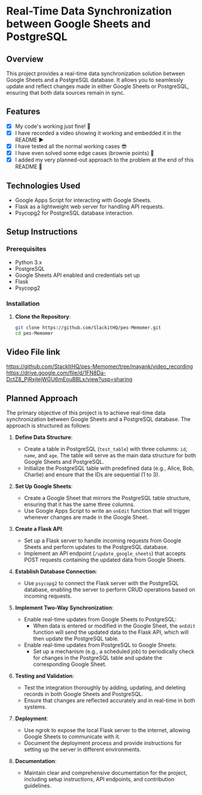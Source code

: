 # Real-Time Data Synchronization between Google Sheets and PostgreSQL

## Overview

This project provides a real-time data synchronization solution between Google Sheets and a PostgreSQL database. It allows you to seamlessly update and reflect changes made in either Google Sheets or PostgreSQL, ensuring that both data sources remain in sync.

## Features

- [x] My code's working just fine! 🥳
- [x] I have recorded a video showing it working and embedded it in the README ▶️
- [x] I have tested all the normal working cases 😎
- [x] I have even solved some edge cases (brownie points) 💪
- [x] I added my very planned-out approach to the problem at the end of this README 📜

## Technologies Used

- Google Apps Script for interacting with Google Sheets.
- Flask as a lightweight web server for handling API requests.
- Psycopg2 for PostgreSQL database interaction.

## Setup Instructions

### Prerequisites

- Python 3.x
- PostgreSQL
- Google Sheets API enabled and credentials set up
- Flask
- Psycopg2

### Installation

1. **Clone the Repository**:
   ```bash
   git clone https://github.com/SlackitHQ/pes-Memomer.git
   cd pes-Memomer

   
## Video File link
https://github.com/StackItHQ/pes-Memomer/tree/mayank/video_recording
https://drive.google.com/file/d/1FN8Da-DctZ8_PjRxjlejWGU6mEouBBLx/view?usp=sharing

## Planned Approach

The primary objective of this project is to achieve real-time data synchronization between Google Sheets and a PostgreSQL database. The approach is structured as follows:

1. **Define Data Structure**:
   - Create a table in PostgreSQL (`test_table`) with three columns: `id`, `name`, and `age`. The table will serve as the main data structure for both Google Sheets and PostgreSQL.
   - Initialize the PostgreSQL table with predefined data (e.g., Alice, Bob, Charlie) and ensure that the IDs are sequential (1 to 3).

2. **Set Up Google Sheets**:
   - Create a Google Sheet that mirrors the PostgreSQL table structure, ensuring that it has the same three columns.
   - Use Google Apps Script to write an `onEdit` function that will trigger whenever changes are made in the Google Sheet.

3. **Create a Flask API**:
   - Set up a Flask server to handle incoming requests from Google Sheets and perform updates to the PostgreSQL database.
   - Implement an API endpoint (`/update_google_sheets`) that accepts POST requests containing the updated data from Google Sheets.

4. **Establish Database Connection**:
   - Use `psycopg2` to connect the Flask server with the PostgreSQL database, enabling the server to perform CRUD operations based on incoming requests.

5. **Implement Two-Way Synchronization**:
   - Enable real-time updates from Google Sheets to PostgreSQL:
     - When data is entered or modified in the Google Sheet, the `onEdit` function will send the updated data to the Flask API, which will then update the PostgreSQL table.
   - Enable real-time updates from PostgreSQL to Google Sheets:
     - Set up a mechanism (e.g., a scheduled job) to periodically check for changes in the PostgreSQL table and update the corresponding Google Sheet.

6. **Testing and Validation**:
   - Test the integration thoroughly by adding, updating, and deleting records in both Google Sheets and PostgreSQL.
   - Ensure that changes are reflected accurately and in real-time in both systems.

7. **Deployment**:
   - Use ngrok to expose the local Flask server to the internet, allowing Google Sheets to communicate with it.
   - Document the deployment process and provide instructions for setting up the server in different environments.

8. **Documentation**:
   - Maintain clear and comprehensive documentation for the project, including setup instructions, API endpoints, and contribution guidelines.

